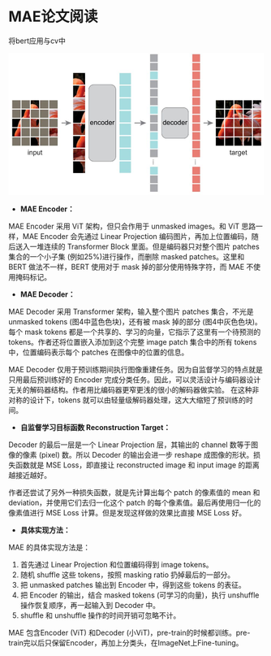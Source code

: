 # MAE论文阅读

将bert应用与cv中

![preview](MAE.assets/v2-e6a970e23f0b03371047a6014a25a175_r.jpg)

- **MAE Encoder：**

MAE Encoder 采用 ViT 架构，但只会作用于 unmasked images。和 ViT 思路一样，MAE Encoder 会先通过 Linear Projection 编码图片，再加上位置编码，随后送入一堆连续的 Transformer Block 里面。但是编码器只对整个图片 patches 集合的一个小子集 (例如25%)进行操作，而删除 masked patches。这里和 BERT 做法不一样，BERT 使用对于 mask 掉的部分使用特殊字符，而 MAE 不使用掩码标记。

- **MAE Decoder：**

MAE Decoder 采用 Transformer 架构，输入整个图片 patches 集合，不光是 unmasked tokens (图4中蓝色色块)，还有被 mask 掉的部分 (图4中灰色色块)。每个 mask tokens 都是一个共享的、学习的向量，它指示了这里有一个待预测的 tokens。作者还将位置嵌入添加到这个完整 image patch 集合中的所有 tokens 中，位置编码表示每个 patches 在图像中的位置的信息。

MAE Decoder 仅用于预训练期间执行图像重建任务。因为自监督学习的特点就是只用最后预训练好的 Encoder 完成分类任务。因此，可以灵活设计与编码器设计无关的解码器结构。作者用比编码器更窄更浅的很小的解码器做实验。 在这种非对称的设计下，tokens 就可以由轻量级解码器处理，这大大缩短了预训练的时间。

- **自监督学习目标函数 Reconstruction Target：**

Decoder 的最后一层是一个 Linear Projection 层，其输出的 channel 数等于图像的像素 (pixel) 数。所以 Decoder 的输出会进一步 reshape 成图像的形状。损失函数就是 MSE Loss，即直接让 reconstructed image 和 input image 的距离越接近越好。

作者还尝试了另外一种损失函数，就是先计算出每个 patch 的像素值的 mean 和 deviation，并使用它们去归一化这个 patch 的每个像素值。最后再使用归一化的像素值进行 MSE Loss 计算。但是发现这样做的效果比直接 MSE Loss 好。

- **具体实现方法：**

MAE 的具体实现方法是：

1. 首先通过 Linear Projection 和位置编码得到 image tokens。
2. 随机 shuffle 这些 tokens，按照 masking ratio 扔掉最后的一部分。
3. 把 unmasked patches 输出到 Encoder 中，得到这些 tokens 的表征。
4. 把 Encoder 的输出，结合 masked tokens (可学习的向量)，执行 unshuffle操作恢复顺序，再一起输入到 Decoder 中。
5. shuffle 和 unshuffle 操作的时间开销可忽略不计。

MAE 包含Encoder (ViT) 和Decoder (小ViT)，pre-train的时候都训练。pre-train完以后只保留Encoder，再加上分类头，在ImageNet上Fine-tuning。 